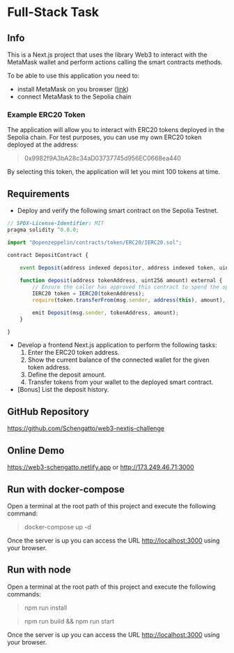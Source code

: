 # Full-Stack Task

## Info

This is a Next.js project that uses the library Web3 to interact with the MetaMask wallet and perform actions calling the smart contracts methods.

To be able to use this application you need to:

- install MetaMask on you browser ([link](https://metamask.io/download/))
- connect MetaMask to the Sepolia chain

### Example ERC20 Token

The application will allow you to interact with ERC20 tokens deployed in the Sepolia chain. For test purposes, you can use my own ERC20 token deployed at the address:
> 0x9982f9A3bA28c34aD03737745d956EC0668ea440

By selecting this token, the application will let you mint 100 tokens at time.

## Requirements

- Deploy and verify the following smart contract on the Sepolia Testnet.

```jsx
// SPDX-License-Identifier: MIT
pragma solidity ^0.8.0;

import "@openzeppelin/contracts/token/ERC20/IERC20.sol";

contract DepositContract {
 
    event Deposit(address indexed depositor, address indexed token, uint256 amount);

    function deposit(address tokenAddress, uint256 amount) external {
        // Ensure the caller has approved this contract to spend the specified amount of tokens
        IERC20 token = IERC20(tokenAddress);
        require(token.transferFrom(msg.sender, address(this), amount), "Token transfer failed");

        emit Deposit(msg.sender, tokenAddress, amount);
    }

}
```

- Develop a frontend Next.js application to perform the following tasks:
    1. Enter the ERC20 token address.
    2. Show the current balance of the connected wallet for the given token address.
    3. Define the deposit amount.
    4. Transfer tokens from your wallet to the deployed smart contract.
- [Bonus] List the deposit history.

## GitHub Repository

<https://github.com/Schengatto/web3-nextjs-challenge>

## Online Demo

<https://web3-schengatto.netlify.app> or <http://173.249.46.71:3000>

## Run with docker-compose

Open a terminal at the root path of this project and execute the following command:

> docker-compose up -d

Once the server is up you can access the URL <http://localhost:3000> using your browser.

## Run with node

Open a terminal at the root path of this project and execute the following commands:

> npm run install

> npm run build && npm run start

Once the server is up you can access the URL <http://localhost:3000> using your browser.
